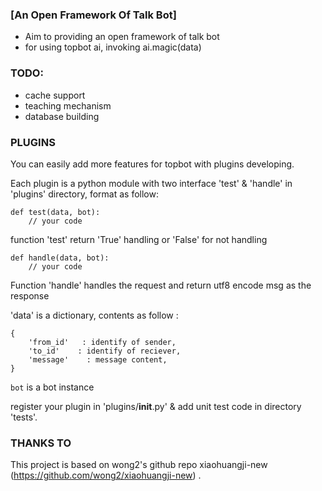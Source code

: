 ### [An Open Framework Of Talk Bot]

* Aim to providing an open framework of talk bot
* for using topbot ai, invoking ai.magic(data)

### TODO:

* cache support
* teaching mechanism 
* database building

### PLUGINS

You can easily add more features for topbot with plugins developing.

Each plugin is a python module with two interface 'test' & 'handle' in 'plugins' directory, format as follow:

    def test(data, bot):
        // your code
function 'test' return 'True' handling or 'False' for not handling

    def handle(data, bot):
        // your code

Function 'handle' handles the request and return utf8 encode msg as the response

'data' is a dictionary, contents as follow :

    {
        'from_id'   : identify of sender,
        'to_id'    : identify of reciever,
        'message'    : message content,
    }

`bot` is a bot instance

register your plugin in 'plugins/__init__.py' & add unit test code in directory 'tests'.

### THANKS TO

This project is based on wong2's github repo xiaohuangji-new (https://github.com/wong2/xiaohuangji-new) .